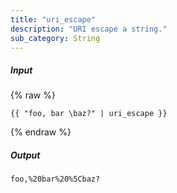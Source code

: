 ```yaml
---
title: "uri_escape"
description: "URI escape a string."
sub_category: String
---
```

##### Input
{% raw %}
~~~liquid
{{ "foo, bar \baz?" | uri_escape }}
~~~
{% endraw %}

##### Output

~~~html
foo,%20bar%20%5Cbaz?
~~~
